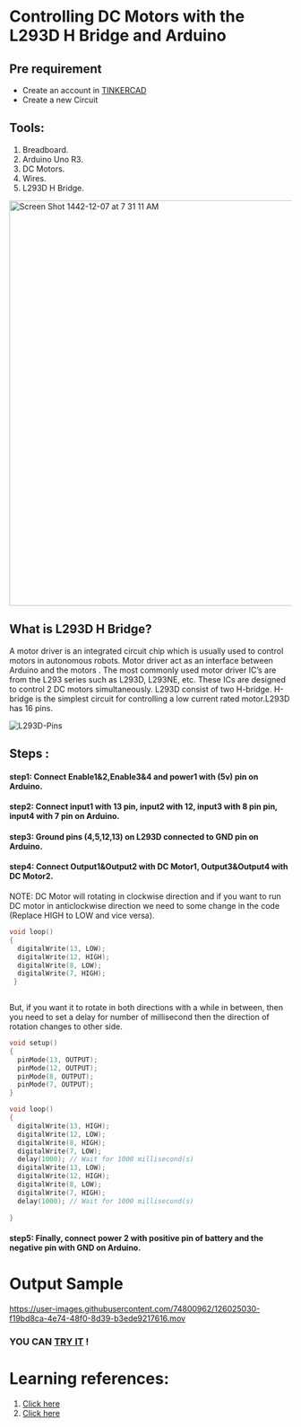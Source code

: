 # Controlling DC Motors with the L293D H Bridge and Arduino
## Pre requirement
* Create an account in [TINKERCAD](https://www.tinkercad.com/join)
* Create a new Circuit

## Tools: 
1. Breadboard.
2. Arduino Uno R3.
3. DC Motors.
4. Wires.
5. L293D H Bridge.
<img width="722" alt="Screen Shot 1442-12-07 at 7 31 11 AM" src="https://user-images.githubusercontent.com/74800962/126025503-9585c978-9fe4-44d1-a189-04eda20e7190.png">


## What is L293D H Bridge?
A motor driver is an integrated circuit chip which is usually used to control motors in autonomous robots. Motor driver act as an interface between Arduino and the motors . The most commonly used motor driver IC’s are from the L293 series such as L293D, L293NE, etc. These ICs are designed to control 2 DC motors simultaneously. L293D consist of two H-bridge. H-bridge is the simplest circuit for controlling a low current rated motor.L293D has 16 pins.

![L293D-Pins](https://user-images.githubusercontent.com/74800962/126024531-2352ce31-70c4-43a8-b05c-1f0a9c5078bd.png)

## Steps :
#### step1: Connect Enable1&2,Enable3&4 and power1 with (5v) pin on Arduino.
#### step2: Connect input1 with 13 pin, input2 with 12, input3 with 8 pin pin, input4 with 7 pin on Arduino.
#### step3: Ground pins (4,5,12,13) on L293D connected to GND pin on Arduino.
#### step4: Connect Output1&Output2 with DC Motor1, Output3&Output4 with DC Motor2.

NOTE: DC Motor will rotating in clockwise direction and if you want to run DC motor in anticlockwise direction we need to some change in the code (Replace HIGH to LOW and vice versa).
```c++
void loop()
{
  digitalWrite(13, LOW);
  digitalWrite(12, HIGH);
  digitalWrite(8, LOW);
  digitalWrite(7, HIGH);
 }
 
```
But, if you want it to rotate in both directions with a while in between, then you need to set a delay for number of millisecond then the direction of rotation changes to other side.
```c++
void setup()
{
  pinMode(13, OUTPUT);
  pinMode(12, OUTPUT);
  pinMode(8, OUTPUT);
  pinMode(7, OUTPUT);
}

void loop()
{
  digitalWrite(13, HIGH);
  digitalWrite(12, LOW);
  digitalWrite(8, HIGH);
  digitalWrite(7, LOW);
  delay(1000); // Wait for 1000 millisecond(s)
  digitalWrite(13, LOW);
  digitalWrite(12, HIGH);
  digitalWrite(8, LOW);
  digitalWrite(7, HIGH);
  delay(1000); // Wait for 1000 millisecond(s)
 
}
```
#### step5: Finally, connect power 2 with positive pin of battery and the negative pin with GND on Arduino.


# Output Sample


https://user-images.githubusercontent.com/74800962/126025030-f19bd8ca-4e74-48f0-8d39-b3ede9217616.mov

### YOU CAN [TRY IT](https://www.tinkercad.com/things/d93VBBPUqW0-smooth-fyyran) !

# Learning references:
1. [Click here](https://www.youtube.com/watch?v=qJeAo4zo0IY)
2. [Click here](https://www.youtube.com/watch?v=9GhyRfEPu8k&t=322s)
